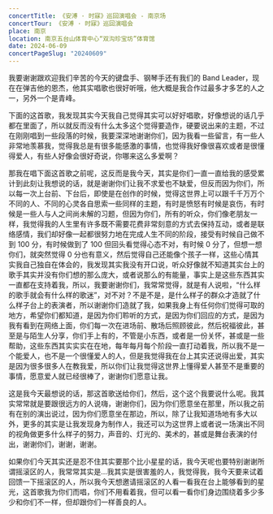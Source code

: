 ```yaml
---
concertTitle: 《安溥 · 时寐》巡回演唱会 - 南京场
concertTour: 《安溥 · 时寐》巡回演唱会
place: 南京
location: 南京五台山体育中心“双沟珍宝坊”体育馆
date: 2024-06-09
concertPageSlug: "20240609"
---
```

我要谢谢跟欢迎我们辛苦的今天的键盘手、钢琴手还有我们的 Band Leader，现在在弹吉他的恩杰，他其实唱歌也很好听哦，他大概是我合作过最多才多艺的人之一，另外一个是青峰。

下面的这首歌，我发现其实今天我自己觉得其实可以好好唱歌，好像想说的话几乎都在里面了，所以就反而没有什么太多这个觉得要造作，硬要说出来的主题，不过在刚刚唱到一些段落的时候，我要深深地谢谢你们，因为我看一些留言，有一些人非常地羡慕我，觉得我总是有很多能感激的事情，也觉得我好像很喜欢或者是很懂得爱人，有些人好像会很好奇说，你哪来这么多爱啊？

那我在唱下面这首歌之前呢，这反而是我今天，其实是你们一直一直给我的感受累计到此刻让我想说的话，就是谢谢你们让我不求爱也不缺爱，但反而因为你们，所以每一次上台前、下台后，即使是在创作的时候，觉得这世界上可以跟千千万万个不同的人、不同的心灵各自思索一些同样的主题，有时是愤怒有时候是哀伤，有时候是一些人与人之间尚未解的习题，但因为你们，所有的听众，你们像老朋友一样，我觉得我的人生里有许多既不需要花费非常刻意的方式去保持互动，或者是联络感情，我们却好像一起都很努力地在完成人生不同的阶段，接受有时候自己做不到 100 分，有时候做到了 100 但回头看觉得心态不对，有时候 0 分了，但想一想你们，就突然觉得 0 分也有意义，然后觉得自己还能像个孩子一样，这些心情其实我自己独自在体会的，我发现其实我没有开口说，听众好像就不知道其实台上的歌手其实并没有你们想的那么庞大，或者说那么的有能量，事实上是这些东西其实一直都在支持着我，所以，我要谢谢你们，我常常觉得，就是有人说啦，“什么样的歌手就会有什么样的歌迷”，对不对？不是不是，是什么样子的群众才造就了什么样子台上的表演者，所以谢谢你们造就了我，如果我身上有任何你们觉得可取的地方，希望你们都知道，是因为你们聆听的方式，是因为你们回应的方式，是因为我有看到在网络上面，你们每一次在进场前、散场后照顾彼此，然后祝福彼此，甚至是与陌生人分享，你们手上有的，不管是小东西，或者是一份关怀，甚或是一些帮助，这些东西其实实实在在地，每年每月每个阶段一直打动着我，所以我不是一个能爱人，也不是一个很懂爱人的人，但是我觉得我在台上其实还说得出爱，其实是因为很多很多人在教我爱，所以你们让我觉得这世界上懂得爱人甚至不是重要的事情，愿意爱人就已经很棒了，谢谢你们愿意让我。

这是我今天最想说的话，那这首歌送给你们，然后，这个这个我要说什么呢。我其实常常就是要跟很远方的人说嗨，谢谢你们，因为你们愿意坐在那里，所以我之前有在别的演出说过，因为你们愿意坐在那边，所以，除了让我知道场地有多大以外，更多的其实是让我发现身为制作人，我还可以为这世界上或者说一场演出不同的视角做更多什么样子的努力，声音的、灯光的、美术的，甚或是舞台表演的付出，谢谢你们，谢谢，谢谢。

如果你们今天其实还是忍不住其实要那个比小星星的话，我今天呢也要特别谢谢所谓摇滚区的人，我常常其实是…我其实是很害羞的人，我觉得我，我今天要来试着回馈一下摇滚区的人，所以我今天想邀请摇滚区的人看一看我在台上能够看到的星光，这首歌我为你们而唱，你们不用看着我，但可以看一看你们身边围绕着多少多少和你们不一样，但却跟你们一样善良的人。